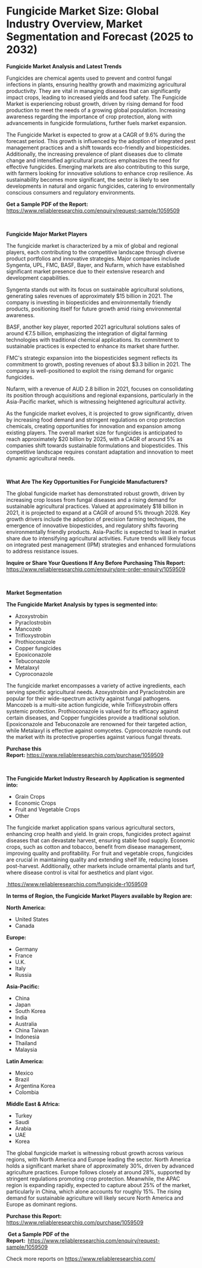 <p><h1>Fungicide Market Size: Global Industry Overview, Market Segmentation and Forecast (2025 to 2032)</h1></p><p><strong>Fungicide Market Analysis and Latest Trends</strong></p>
<p><p>Fungicides are chemical agents used to prevent and control fungal infections in plants, ensuring healthy growth and maximizing agricultural productivity. They are vital in managing diseases that can significantly impact crops, leading to increased yields and food safety. The Fungicide Market is experiencing robust growth, driven by rising demand for food production to meet the needs of a growing global population. Increasing awareness regarding the importance of crop protection, along with advancements in fungicide formulations, further fuels market expansion.</p><p>The Fungicide Market is expected to grow at a CAGR of 9.6% during the forecast period. This growth is influenced by the adoption of integrated pest management practices and a shift towards eco-friendly and biopesticides. Additionally, the increasing prevalence of plant diseases due to climate change and intensified agricultural practices emphasizes the need for effective fungicides. Emerging markets are also contributing to this surge, with farmers looking for innovative solutions to enhance crop resilience. As sustainability becomes more significant, the sector is likely to see developments in natural and organic fungicides, catering to environmentally conscious consumers and regulatory environments.</p></p>
<p><strong>Get a Sample PDF of the Report:&nbsp;</strong> <a href="https://www.reliableresearchiq.com/enquiry/request-sample/1059509?utm_campaign=3202&utm_medium=2&utm_source=Github&utm_content=ia&utm_term=02042025&utm_id=fungicide">https://www.reliableresearchiq.com/enquiry/request-sample/1059509</a></p>
<p>&nbsp;</p>
<p><strong>Fungicide Major Market Players</strong></p>
<p><p>The fungicide market is characterized by a mix of global and regional players, each contributing to the competitive landscape through diverse product portfolios and innovative strategies. Major companies include Syngenta, UPL, FMC, BASF, Bayer, and Nufarm, which have established significant market presence due to their extensive research and development capabilities.</p><p>Syngenta stands out with its focus on sustainable agricultural solutions, generating sales revenues of approximately $15 billion in 2021. The company is investing in biopesticides and environmentally friendly products, positioning itself for future growth amid rising environmental awareness.</p><p>BASF, another key player, reported 2021 agricultural solutions sales of around €7.5 billion, emphasizing the integration of digital farming technologies with traditional chemical applications. Its commitment to sustainable practices is expected to enhance its market share further.</p><p>FMC's strategic expansion into the biopesticides segment reflects its commitment to growth, posting revenues of about $3.3 billion in 2021. The company is well-positioned to exploit the rising demand for organic fungicides.</p><p>Nufarm, with a revenue of AUD 2.8 billion in 2021, focuses on consolidating its position through acquisitions and regional expansions, particularly in the Asia-Pacific market, which is witnessing heightened agricultural activity.</p><p>As the fungicide market evolves, it is projected to grow significantly, driven by increasing food demand and stringent regulations on crop protection chemicals, creating opportunities for innovation and expansion among existing players. The overall market size for fungicides is anticipated to reach approximately $20 billion by 2025, with a CAGR of around 5% as companies shift towards sustainable formulations and biopesticides. This competitive landscape requires constant adaptation and innovation to meet dynamic agricultural needs.</p></p>
<p>&nbsp;</p>
<p><strong>What Are The Key Opportunities For Fungicide Manufacturers?</strong></p>
<p><p>The global fungicide market has demonstrated robust growth, driven by increasing crop losses from fungal diseases and a rising demand for sustainable agricultural practices. Valued at approximately $18 billion in 2021, it is projected to expand at a CAGR of around 5% through 2028. Key growth drivers include the adoption of precision farming techniques, the emergence of innovative biopesticides, and regulatory shifts favoring environmentally friendly products. Asia-Pacific is expected to lead in market share due to intensifying agricultural activities. Future trends will likely focus on integrated pest management (IPM) strategies and enhanced formulations to address resistance issues.</p></p>
<p><strong>Inquire or Share Your Questions If Any Before Purchasing This Report:</strong> <a href="https://www.reliableresearchiq.com/enquiry/pre-order-enquiry/1059509?utm_campaign=3202&utm_medium=2&utm_source=Github&utm_content=ia&utm_term=02042025&utm_id=fungicide">https://www.reliableresearchiq.com/enquiry/pre-order-enquiry/1059509</a></p>
<p>&nbsp;</p>
<p><strong>Market Segmentation</strong></p>
<p><strong>The Fungicide Market Analysis by types is segmented into:</strong></p>
<p><ul><li>Azoxystrobin</li><li>Pyraclostrobin</li><li>Mancozeb</li><li>Trifloxystrobin</li><li>Prothioconazole</li><li>Copper fungicides</li><li>Epoxiconazole</li><li>Tebuconazole</li><li>Metalaxyl</li><li>Cyproconazole</li></ul></p>
<p><p>The fungicide market encompasses a variety of active ingredients, each serving specific agricultural needs. Azoxystrobin and Pyraclostrobin are popular for their wide-spectrum activity against fungal pathogens. Mancozeb is a multi-site action fungicide, while Trifloxystrobin offers systemic protection. Prothioconazole is valued for its efficacy against certain diseases, and Copper fungicides provide a traditional solution. Epoxiconazole and Tebuconazole are renowned for their targeted action, while Metalaxyl is effective against oomycetes. Cyproconazole rounds out the market with its protective properties against various fungal threats.</p></p>
<p><strong>Purchase this Report:&nbsp;</strong><a href="https://www.reliableresearchiq.com/purchase/1059509?utm_campaign=3202&utm_medium=2&utm_source=Github&utm_content=ia&utm_term=02042025&utm_id=fungicide">https://www.reliableresearchiq.com/purchase/1059509</a></p>
<p>&nbsp;</p>
<p><strong>The Fungicide Market Industry Research by Application is segmented into:</strong></p>
<p><ul><li>Grain Crops</li><li>Economic Crops</li><li>Fruit and Vegetable Crops</li><li>Other</li></ul></p>
<p><p>The fungicide market application spans various agricultural sectors, enhancing crop health and yield. In grain crops, fungicides protect against diseases that can devastate harvest, ensuring stable food supply. Economic crops, such as cotton and tobacco, benefit from disease management, improving quality and profitability. For fruit and vegetable crops, fungicides are crucial in maintaining quality and extending shelf life, reducing losses post-harvest. Additionally, other markets include ornamental plants and turf, where disease control is vital for aesthetics and plant vigor.</p></p>
<p><a href="https://www.reliableresearchiq.com/fungicide-r1059509?utm_campaign=3202&utm_medium=2&utm_source=Github&utm_content=ia&utm_term=02042025&utm_id=fungicide">&nbsp;https://www.reliableresearchiq.com/fungicide-r1059509</a></p>
<p><strong>In terms of Region, the Fungicide Market Players available by Region are:</strong></p>
<p>
    <p> <strong> North America: </strong>
        <ul>
            <li>United States</li>
            <li>Canada</li>
        </ul>
        </p> 
    <p> <strong> Europe: </strong>
        <ul>
            <li>Germany</li>
            <li>France</li>
            <li>U.K.</li>
            <li>Italy</li>
            <li>Russia</li>
        </ul>
        </p> 
    <p> <strong> Asia-Pacific: </strong>
        <ul>
            <li>China</li>
            <li>Japan</li>
            <li>South Korea</li>
            <li>India</li>
            <li>Australia</li>
            <li>China Taiwan</li>
            <li>Indonesia</li>
            <li>Thailand</li>
            <li>Malaysia</li>
        </ul>
        </p> 
    <p> <strong> Latin America: </strong>
        <ul>
            <li>Mexico</li>
            <li>Brazil</li>
            <li>Argentina Korea</li>
            <li>Colombia</li>
        </ul>
        </p> 
    <p> <strong> Middle East & Africa: </strong>
        <ul>
            <li>Turkey</li>
            <li>Saudi</li>
            <li>Arabia</li>
            <li>UAE</li>
            <li>Korea</li>
        </ul>
    </p>
    </p>
<p><p>The global fungicide market is witnessing robust growth across various regions, with North America and Europe leading the sector. North America holds a significant market share of approximately 30%, driven by advanced agriculture practices. Europe follows closely at around 28%, supported by stringent regulations promoting crop protection. Meanwhile, the APAC region is expanding rapidly, expected to capture about 25% of the market, particularly in China, which alone accounts for roughly 15%. The rising demand for sustainable agriculture will likely secure North America and Europe as dominant regions.</p></p>
<p><strong>Purchase this Report: </strong><a href="https://www.reliableresearchiq.com/purchase/1059509?utm_campaign=3202&utm_medium=2&utm_source=Github&utm_content=ia&utm_term=02042025&utm_id=fungicide">https://www.reliableresearchiq.com/purchase/1059509</a></p>
<p>&nbsp;<strong>Get a Sample PDF of the Report:&nbsp;&nbsp;</strong><a href="https://www.reliableresearchiq.com/enquiry/request-sample/1059509?utm_campaign=3202&utm_medium=2&utm_source=Github&utm_content=ia&utm_term=02042025&utm_id=fungicide">https://www.reliableresearchiq.com/enquiry/request-sample/1059509</a></p>
<p><strong></strong></p>
<p>Check more reports on <a href="https://www.reliableresearchiq.com/?utm_campaign=3202&utm_medium=2&utm_source=Github&utm_content=ia&utm_term=02042025&utm_id=fungicide">https://www.reliableresearchiq.com/</a></p>